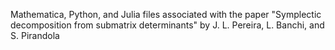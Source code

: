 Mathematica, Python, and Julia files associated with the paper "Symplectic decomposition from submatrix determinants" by J. L. Pereira, L. Banchi, and S. Pirandola
